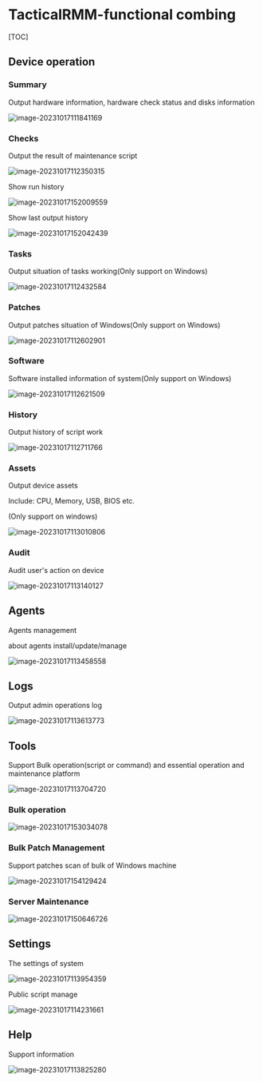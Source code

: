 # TacticalRMM-functional combing

[TOC]

## Device operation

### Summary

Output hardware information, hardware check status and disks information

![image-20231017111841169](source.assets/image-20231017111841169.png)

### Checks

Output the result of maintenance script 

![image-20231017112350315](source.assets/image-20231017112350315.png)

Show run history

![image-20231017152009559](source.assets/image-20231017152009559.png)

Show last output history

![image-20231017152042439](source.assets/image-20231017152042439.png)

### Tasks

Output situation of tasks working(Only support on Windows)

![image-20231017112432584](source.assets/image-20231017112432584.png)

### Patches

Output patches situation of Windows(Only support on Windows)

![image-20231017112602901](source.assets/image-20231017112602901.png)

### Software

Software installed information of system(Only support on Windows)

![image-20231017112621509](source.assets/image-20231017112621509.png)

### History

Output history of script work

![image-20231017112711766](source.assets/image-20231017112711766.png)

### Assets

Output device assets

Include: CPU, Memory, USB, BIOS etc.

(Only support on windows)

![image-20231017113010806](source.assets/image-20231017113010806.png)

### Audit

Audit user's action on device

![image-20231017113140127](source.assets/image-20231017113140127.png)

## Agents

Agents management

about agents install/update/manage

![image-20231017113458558](source.assets/image-20231017113458558.png)

## Logs

Output admin operations log

![image-20231017113613773](source.assets/image-20231017113613773.png)

## Tools

Support Bulk operation(script or command) and  essential operation and maintenance platform

![image-20231017113704720](source.assets/image-20231017113704720.png)

### Bulk operation

![image-20231017153034078](source.assets/image-20231017153034078.png)

### Bulk Patch Management

Support patches scan of bulk of Windows machine

![image-20231017154129424](source.assets/image-20231017154129424.png)

### Server Maintenance

![image-20231017150646726](source.assets/image-20231017150646726.png)

## Settings

The settings of system

![image-20231017113954359](source.assets/image-20231017113954359.png)

Public script manage

![image-20231017114231661](source.assets/image-20231017114231661.png)



## Help

Support information

![image-20231017113825280](source.assets/image-20231017113825280.png)